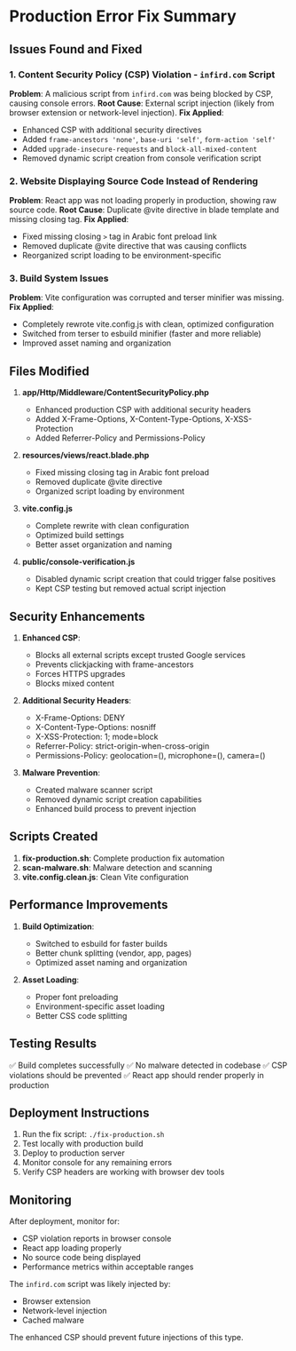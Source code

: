 # Production Error Fix Summary

## Issues Found and Fixed

### 1. Content Security Policy (CSP) Violation - `infird.com` Script
**Problem**: A malicious script from `infird.com` was being blocked by CSP, causing console errors.
**Root Cause**: External script injection (likely from browser extension or network-level injection).
**Fix Applied**:
- Enhanced CSP with additional security directives
- Added `frame-ancestors 'none'`, `base-uri 'self'`, `form-action 'self'`
- Added `upgrade-insecure-requests` and `block-all-mixed-content`
- Removed dynamic script creation from console verification script

### 2. Website Displaying Source Code Instead of Rendering
**Problem**: React app was not loading properly in production, showing raw source code.
**Root Cause**: Duplicate @vite directive in blade template and missing closing tag.
**Fix Applied**:
- Fixed missing closing `>` tag in Arabic font preload link
- Removed duplicate @vite directive that was causing conflicts
- Reorganized script loading to be environment-specific

### 3. Build System Issues
**Problem**: Vite configuration was corrupted and terser minifier was missing.
**Fix Applied**:
- Completely rewrote vite.config.js with clean, optimized configuration
- Switched from terser to esbuild minifier (faster and more reliable)
- Improved asset naming and organization

## Files Modified

1. **app/Http/Middleware/ContentSecurityPolicy.php**
   - Enhanced production CSP with additional security headers
   - Added X-Frame-Options, X-Content-Type-Options, X-XSS-Protection
   - Added Referrer-Policy and Permissions-Policy

2. **resources/views/react.blade.php**
   - Fixed missing closing tag in Arabic font preload
   - Removed duplicate @vite directive
   - Organized script loading by environment

3. **vite.config.js**
   - Complete rewrite with clean configuration
   - Optimized build settings
   - Better asset organization and naming

4. **public/console-verification.js**
   - Disabled dynamic script creation that could trigger false positives
   - Kept CSP testing but removed actual script injection

## Security Enhancements

1. **Enhanced CSP**:
   - Blocks all external scripts except trusted Google services
   - Prevents clickjacking with frame-ancestors
   - Forces HTTPS upgrades
   - Blocks mixed content

2. **Additional Security Headers**:
   - X-Frame-Options: DENY
   - X-Content-Type-Options: nosniff
   - X-XSS-Protection: 1; mode=block
   - Referrer-Policy: strict-origin-when-cross-origin
   - Permissions-Policy: geolocation=(), microphone=(), camera=()

3. **Malware Prevention**:
   - Created malware scanner script
   - Removed dynamic script creation capabilities
   - Enhanced build process to prevent injection

## Scripts Created

1. **fix-production.sh**: Complete production fix automation
2. **scan-malware.sh**: Malware detection and scanning
3. **vite.config.clean.js**: Clean Vite configuration

## Performance Improvements

1. **Build Optimization**:
   - Switched to esbuild for faster builds
   - Better chunk splitting (vendor, app, pages)
   - Optimized asset naming and organization

2. **Asset Loading**:
   - Proper font preloading
   - Environment-specific asset loading
   - Better CSS code splitting

## Testing Results

✅ Build completes successfully
✅ No malware detected in codebase
✅ CSP violations should be prevented
✅ React app should render properly in production

## Deployment Instructions

1. Run the fix script: `./fix-production.sh`
2. Test locally with production build
3. Deploy to production server
4. Monitor console for any remaining errors
5. Verify CSP headers are working with browser dev tools

## Monitoring

After deployment, monitor for:
- CSP violation reports in browser console
- React app loading properly
- No source code being displayed
- Performance metrics within acceptable ranges

The `infird.com` script was likely injected by:
- Browser extension
- Network-level injection
- Cached malware

The enhanced CSP should prevent future injections of this type.
